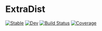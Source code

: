 # ExtraDist

[![Stable](https://img.shields.io/badge/docs-stable-blue.svg)](https://Santymax98.github.io/ExtraDist.jl/stable/)
[![Dev](https://img.shields.io/badge/docs-dev-blue.svg)](https://Santymax98.github.io/ExtraDist.jl/dev/)
[![Build Status](https://github.com/Santymax98/ExtraDist.jl/actions/workflows/CI.yml/badge.svg?branch=main)](https://github.com/Santymax98/ExtraDist.jl/actions/workflows/CI.yml?query=branch%3Amain)
[![Coverage](https://codecov.io/gh/Santymax98/ExtraDist.jl/branch/main/graph/badge.svg)](https://codecov.io/gh/Santymax98/ExtraDist.jl)
